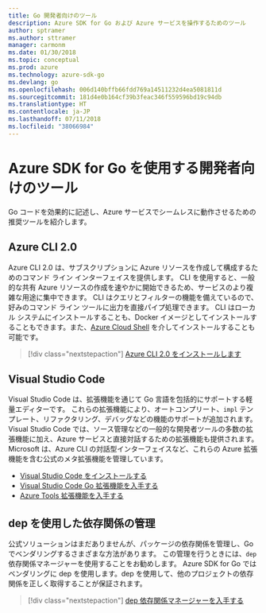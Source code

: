 ```yaml
---
title: Go 開発者向けのツール
description: Azure SDK for Go および Azure サービスを操作するためのツール
author: sptramer
ms.author: sttramer
manager: carmonm
ms.date: 01/30/2018
ms.topic: conceptual
ms.prod: azure
ms.technology: azure-sdk-go
ms.devlang: go
ms.openlocfilehash: 006d140bffb66fdd769a14511232d4ea5081811d
ms.sourcegitcommit: 181d4e0b164cf39b3feac346f559596bd19c94db
ms.translationtype: HT
ms.contentlocale: ja-JP
ms.lasthandoff: 07/11/2018
ms.locfileid: "38066984"
---
```

# <a name="tools-for-developers-using-the-azure-sdk-for-go"></a>Azure SDK for Go を使用する開発者向けのツール

Go コードを効果的に記述し、Azure サービスでシームレスに動作させるための推奨ツールを紹介します。

## <a name="azure-cli-20"></a>Azure CLI 2.0

Azure CLI 2.0 は、サブスクリプションに Azure リソースを作成して構成するためのコマンド ライン インターフェイスを提供します。 CLI を使用すると、一般的な共有 Azure リソースの作成を速やかに開始できるため、サービスのより複雑な用途に集中できます。 CLI はクエリとフィルターの機能を備えているので、好みのコマンド ライン ツールに出力を直接パイプ処理できます。 CLI はローカル システムにインストールすることも、Docker イメージとしてインストールすることもできます。また、[Azure Cloud Shell](https://docs.microsoft.com/azure/cloud-shell/overview) を介してインストールすることも可能です。

> [!div class="nextstepaction"]
> [Azure CLI 2.0 をインストールします](/cli/azure/install-azure-cli)

## <a name="visual-studio-code"></a>Visual Studio Code

Visual Studio Code は、拡張機能を通じて Go 言語を包括的にサポートする軽量エディターです。 これらの拡張機能により、オートコンプリート、`impl` テンプレート、リファクタリング、デバッグなどの機能のサポートが追加されます。 Visual Studio Code では、ソース管理などの一般的な開発者ツールの多数の拡張機能に加え、Azure サービスと直接対話するための拡張機能も提供されます。 Microsoft は、Azure CLI の対話型インターフェイスなど、これらの Azure 拡張機能を含む公式のメタ拡張機能を管理しています。

* [Visual Studio Code をインストールする](https://code.visualstudio.com/Download)
* [Visual Studio Code Go 拡張機能を入手する](https://code.visualstudio.com/docs/languages/go)
* [Azure Tools 拡張機能を入手する](https://marketplace.visualstudio.com/items?itemName=ms-vscode.vscode-azureextensionpack)

## <a name="dependency-management-with-dep"></a>dep を使用した依存関係の管理

公式ソリューションはまだありませんが、パッケージの依存関係を管理し、Go でベンダリングするさまざまな方法があります。 この管理を行うときには、`dep` 依存関係マネージャーを使用することをお勧めします。 Azure SDK for Go ではベンダリングに dep を使用します。dep を使用して、他のプロジェクトの依存関係を正しく取得することが保証されます。

> [!div class="nextstepaction"]
> [dep 依存関係マネージャーを入手する](https://github.com/golang/dep)
